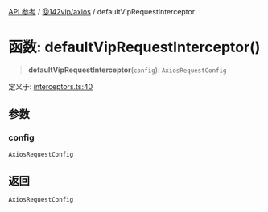[API 参考](../../../index.md) / [@142vip/axios](../index.md) / defaultVipRequestInterceptor

# 函数: defaultVipRequestInterceptor()

> **defaultVipRequestInterceptor**(`config`): `AxiosRequestConfig`

定义于: [interceptors.ts:40](https://github.com/142vip/core-x/blob/d7c32a4c72e7e50fa8291351a2283aaafcc1d8c3/packages/axios/src/interceptors.ts#L40)

## 参数

### config

`AxiosRequestConfig`

## 返回

`AxiosRequestConfig`
